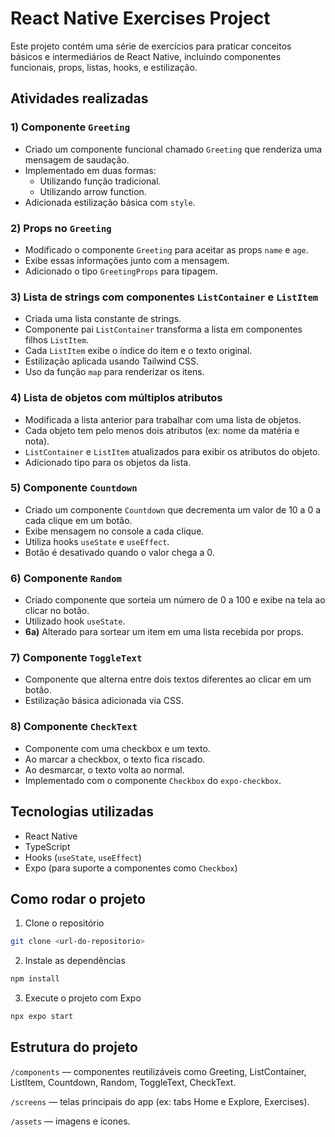 # React Native Exercises Project

Este projeto contém uma série de exercícios para praticar conceitos básicos e intermediários de React Native, incluindo componentes funcionais, props, listas, hooks, e estilização.


## Atividades realizadas

### 1) Componente `Greeting`
- Criado um componente funcional chamado `Greeting` que renderiza uma mensagem de saudação.
- Implementado em duas formas:
  - Utilizando função tradicional.
  - Utilizando arrow function.
- Adicionada estilização básica com `style`.

### 2) Props no `Greeting`
- Modificado o componente `Greeting` para aceitar as props `name` e `age`.
- Exibe essas informações junto com a mensagem.
- Adicionado o tipo `GreetingProps` para tipagem.

### 3) Lista de strings com componentes `ListContainer` e `ListItem`
- Criada uma lista constante de strings.
- Componente pai `ListContainer` transforma a lista em componentes filhos `ListItem`.
- Cada `ListItem` exibe o índice do item e o texto original.
- Estilização aplicada usando Tailwind CSS.
- Uso da função `map` para renderizar os itens.

### 4) Lista de objetos com múltiplos atributos
- Modificada a lista anterior para trabalhar com uma lista de objetos.
- Cada objeto tem pelo menos dois atributos (ex: nome da matéria e nota).
- `ListContainer` e `ListItem` atualizados para exibir os atributos do objeto.
- Adicionado tipo para os objetos da lista.

### 5) Componente `Countdown`
- Criado um componente `Countdown` que decrementa um valor de 10 a 0 a cada clique em um botão.
- Exibe mensagem no console a cada clique.
- Utiliza hooks `useState` e `useEffect`.
- Botão é desativado quando o valor chega a 0.

### 6) Componente `Random`
- Criado componente que sorteia um número de 0 a 100 e exibe na tela ao clicar no botão.
- Utilizado hook `useState`.
- **6a)** Alterado para sortear um item em uma lista recebida por props.

### 7) Componente `ToggleText`
- Componente que alterna entre dois textos diferentes ao clicar em um botão.
- Estilização básica adicionada via CSS.

### 8) Componente `CheckText`
- Componente com uma checkbox e um texto.
- Ao marcar a checkbox, o texto fica riscado.
- Ao desmarcar, o texto volta ao normal.
- Implementado com o componente `Checkbox` do `expo-checkbox`.



## Tecnologias utilizadas

- React Native
- TypeScript
- Hooks (`useState`, `useEffect`)
- Expo (para suporte a componentes como `Checkbox`)


## Como rodar o projeto

1. Clone o repositório  
```bash
git clone <url-do-repositorio>
```

2. Instale as dependências

```bash
npm install
```

3. Execute o projeto com Expo

```bash
npx expo start
```

## Estrutura do projeto
`/components` — componentes reutilizáveis como Greeting, ListContainer, ListItem, Countdown, Random, ToggleText, CheckText.

`/screens` — telas principais do app (ex: tabs Home e Explore, Exercises).

`/assets` — imagens e ícones.
